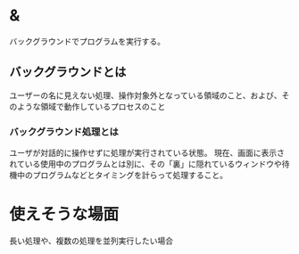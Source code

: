 # &
バックグラウンドでプログラムを実行する。

## バックグラウンドとは
ユーザーの名に見えない処理、操作対象外となっている領域のこと、および、そのような領域で動作しているプロセスのこと

### バックグラウンド処理とは
ユーザが対話的に操作せずに処理が実行されている状態。
現在、画面に表示されている使用中のプログラムとは別に、その「裏」に隠れているウィンドウや待機中のプログラムなどとタイミングを計らって処理すること。

# 使えそうな場面
長い処理や、複数の処理を並列実行したい場合
